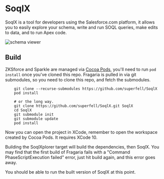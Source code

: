 # SoqlX

SoqlX is a tool for developers using the Salesforce.com platform, it allows you to easily explore your schema,
write and run SOQL queries, make edits to data, and to run Apex code.


![schema viewer](https://www.pocketsoap.com/osx/soqlx/help/schema.png)


## Build

ZKSforce and Sparkle are managed via [Cocoa Pods](https://cocoapods.org), you'll need to run `pod install` once you've cloned
this repo. Fragaria is pulled in via git submodules, so you need to clone this repo, and fetch the submodules.

```
    git clone --recurse-submodules https://github.com/superfell/SoqlX
    pod install
    
    # or the long way.
    git clone https://github.com/superfell/SoqlX.git SoqlX
    cd SoqlX
    git submodule init
    git submodule update
    pod install
```

Now you can open the project in XCode, remember to open the workspace created by Cocoa Pods.
It requires XCode 10.

Building the SoqlXplorer target will build the dependencies, then SoqlX. You may find that the first
build of Fragaria fails with a "Command PhaseScriptExecution failed" error, just hit build again, and
this error goes away.

You should be able to run the built version of SoqlX at this point.
